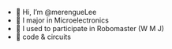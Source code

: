 - 👋 Hi, I’m @merengueLee
- 👀 I major in Microelectronics
- 🌱 I used to participate in Robomaster (W M J) 
- 💞️ code & circuits


<!---
merengueLee/merengueLee is a ✨ special ✨ repository because its `README.md` (this file) appears on your GitHub profile.
You can click the Preview link to take a look at your changes.
--->
